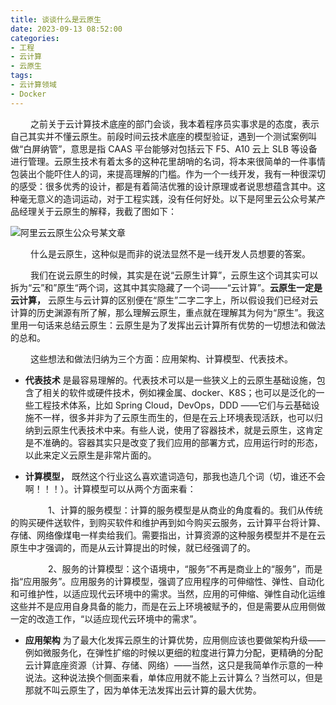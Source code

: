 ```yaml
---
title: 谈谈什么是云原生
date: 2023-09-13 08:52:00
categories: 
- 工程
- 云计算
- 云原生
tags:
- 云计算领域
- Docker
---
```



&ensp;&ensp;&ensp;&ensp; 之前关于云计算技术底座的部门会谈，我本着程序员实事求是的态度，表示自己其实并不懂云原生。前段时间云技术底座的模型验证，遇到一个测试案例叫做“白屏纳管”，意思是指 CAAS 平台能够对包括云下 F5、A10 云上 SLB 等设备进行管理。云原生技术有着太多的这种花里胡哨的名词，将本来很简单的一件事情包装出个能吓住人的词，来提高理解的门槛。作为一个一线开发，我有一种很深切的感受：很多优秀的设计，都是有着简洁优雅的设计原理或者说思想蕴含其中。这种毫无意义的造词运动，对于工程实践，没有任何好处。以下是阿里云公众号某产品经理关于云原生的解释，我截了图如下：

![阿里云云原生公众号某文章](/pic/工程/云计算/云原生/谈谈什么是云原生/阿里云云原生公众号某文章.jpg)

&ensp;&ensp;&ensp;&ensp; 什么是云原生，这种似是而非的说法显然不是一线开发人员想要的答案。

&ensp;&ensp;&ensp;&ensp; 我们在说云原生的时候，其实是在说“云原生计算”，云原生这个词其实可以拆为“云”和”原生“两个词，这其中其实隐藏了一个词——“云计算”。__云原生一定是云计算，__ 云原生与云计算的区别便在“原生”二字二字上，所以假设我们已经对云计算的历史渊源有所了解，那么理解云原生，重点就在理解其为何为“原生”。我这里用一句话来总结云原生：云原生是为了发挥出云计算所有优势的一切想法和做法的总和。
    
&ensp;&ensp;&ensp;&ensp; 这些想法和做法归纳为三个方面：应用架构、计算模型、代表技术。

* __代表技术__ 是最容易理解的。代表技术可以是一些狭义上的云原生基础设施，包含了相关的软件或硬件技术，例如裸金属、docker、K8S；也可以是泛化的一些工程技术体系，比如 Spring Cloud，DevOps，DDD ——它们与云基础设施不一样，很多并非为了云原生而生的，但是在云上环境表现活跃，也可以归纳到云原生代表技术中来。有些人说，使用了容器技术，就是云原生，这肯定是不准确的。容器其实只是改变了我们应用的部署方式，应用运行时的形态，以此来定义云原生是非常片面的。


* __计算模型，__ 既然这个行业这么喜欢遣词造句，那我也造几个词（切，谁还不会啊！！！）。计算模型可以从两个方面来看：

&ensp;&ensp;&ensp;&ensp;&ensp;&ensp;&ensp;&ensp; 1、计算的服务模型：计算的服务模型是从商业的角度看的。我们从传统的购买硬件送软件，到购买软件和维护再到如今购买云服务，云计算平台将计算、存储、网络像煤电一样卖给我们。需要指出，计算资源的这种服务模型并不是在云原生中才强调的，而是从云计算提出的时候，就已经强调了的。

&ensp;&ensp;&ensp;&ensp;&ensp;&ensp;&ensp;&ensp; 2、服务的计算模型：这个语境中，“服务”不再是商业上的“服务”，而是指“应用服务”。应用服务的计算模型，强调了应用程序的可伸缩性、弹性、自动化和可维护性，以适应现代云环境中的需求。当然，应用的可伸缩、弹性自动化运维这些并不是应用自身具备的能力，而是在云上环境被赋予的，但是需要从应用侧做一定的改造工作，“以适应现代云环境中的需求”。

* __应用架构__ 为了最大化发挥云原生的计算优势，应用侧应该也要做架构升级——例如微服务化，在弹性扩缩的时候以更细的粒度进行算力分配，更精确的分配云计算底座资源（计算、存储、网络）——当然，这只是我简单作示意的一种说法。这种说法换个侧面来看，单体应用就不能上云计算么？当然可以，但是那就不叫云原生了，因为单体无法发挥出云计算的最大优势。


